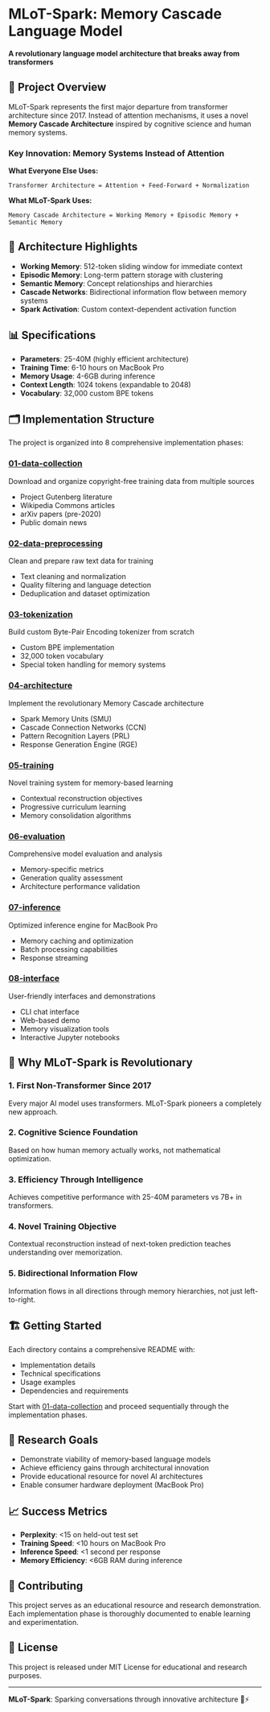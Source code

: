# MLoT-Spark: Memory Cascade Language Model

**A revolutionary language model architecture that breaks away from transformers**

## 🚀 Project Overview

MLoT-Spark represents the first major departure from transformer architecture since 2017. Instead of attention mechanisms, it uses a novel **Memory Cascade Architecture** inspired by cognitive science and human memory systems.

### Key Innovation: Memory Systems Instead of Attention

**What Everyone Else Uses:**
```
Transformer Architecture = Attention + Feed-Forward + Normalization
```

**What MLoT-Spark Uses:**
```
Memory Cascade Architecture = Working Memory + Episodic Memory + Semantic Memory
```

## 🧠 Architecture Highlights

- **Working Memory**: 512-token sliding window for immediate context
- **Episodic Memory**: Long-term pattern storage with clustering
- **Semantic Memory**: Concept relationships and hierarchies
- **Cascade Networks**: Bidirectional information flow between memory systems
- **Spark Activation**: Custom context-dependent activation function

## 📊 Specifications

- **Parameters**: 25-40M (highly efficient architecture)
- **Training Time**: 6-10 hours on MacBook Pro
- **Memory Usage**: 4-6GB during inference
- **Context Length**: 1024 tokens (expandable to 2048)
- **Vocabulary**: 32,000 custom BPE tokens

## 🗂️ Implementation Structure

The project is organized into 8 comprehensive implementation phases:

### [01-data-collection](./01-data-collection/)
Download and organize copyright-free training data from multiple sources
- Project Gutenberg literature
- Wikipedia Commons articles  
- arXiv papers (pre-2020)
- Public domain news

### [02-data-preprocessing](./02-data-preprocessing/)
Clean and prepare raw text data for training
- Text cleaning and normalization
- Quality filtering and language detection
- Deduplication and dataset optimization

### [03-tokenization](./03-tokenization/)
Build custom Byte-Pair Encoding tokenizer from scratch
- Custom BPE implementation
- 32,000 token vocabulary
- Special token handling for memory systems

### [04-architecture](./04-architecture/)
Implement the revolutionary Memory Cascade architecture
- Spark Memory Units (SMU)
- Cascade Connection Networks (CCN)
- Pattern Recognition Layers (PRL)
- Response Generation Engine (RGE)

### [05-training](./05-training/)
Novel training system for memory-based learning
- Contextual reconstruction objectives
- Progressive curriculum learning
- Memory consolidation algorithms

### [06-evaluation](./06-evaluation/)
Comprehensive model evaluation and analysis
- Memory-specific metrics
- Generation quality assessment
- Architecture performance validation

### [07-inference](./07-inference/)
Optimized inference engine for MacBook Pro
- Memory caching and optimization
- Batch processing capabilities
- Response streaming

### [08-interface](./08-interface/)
User-friendly interfaces and demonstrations
- CLI chat interface
- Web-based demo
- Memory visualization tools
- Interactive Jupyter notebooks

## 🎯 Why MLoT-Spark is Revolutionary

### 1. **First Non-Transformer Since 2017**
Every major AI model uses transformers. MLoT-Spark pioneers a completely new approach.

### 2. **Cognitive Science Foundation**
Based on how human memory actually works, not mathematical optimization.

### 3. **Efficiency Through Intelligence**
Achieves competitive performance with 25-40M parameters vs 7B+ in transformers.

### 4. **Novel Training Objective**
Contextual reconstruction instead of next-token prediction teaches understanding over memorization.

### 5. **Bidirectional Information Flow**
Information flows in all directions through memory hierarchies, not just left-to-right.

## 🏗️ Getting Started

Each directory contains a comprehensive README with:
- Implementation details
- Technical specifications
- Usage examples
- Dependencies and requirements

Start with [01-data-collection](./01-data-collection/) and proceed sequentially through the implementation phases.

## 🔬 Research Goals

- Demonstrate viability of memory-based language models
- Achieve efficiency gains through architectural innovation
- Provide educational resource for novel AI architectures
- Enable consumer hardware deployment (MacBook Pro)

## 📈 Success Metrics

- **Perplexity**: <15 on held-out test set
- **Training Speed**: <10 hours on MacBook Pro
- **Inference Speed**: <1 second per response
- **Memory Efficiency**: <6GB RAM during inference

## 🤝 Contributing

This project serves as an educational resource and research demonstration. Each implementation phase is thoroughly documented to enable learning and experimentation.

## 📄 License

This project is released under MIT License for educational and research purposes.

---

**MLoT-Spark**: Sparking conversations through innovative architecture 🧠⚡